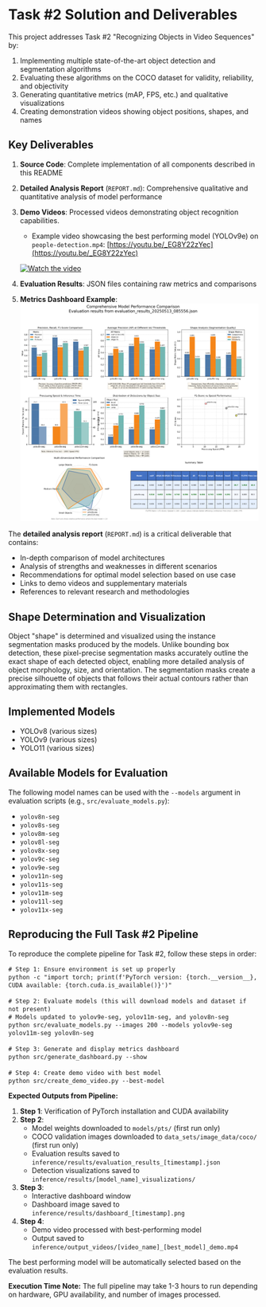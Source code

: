 # Task #2 Solution and Deliverables
This project addresses Task #2 "Recognizing Objects in Video Sequences" by:

1. Implementing multiple state-of-the-art object detection and segmentation algorithms
2. Evaluating these algorithms on the COCO dataset for validity, reliability, and objectivity
3. Generating quantitative metrics (mAP, FPS, etc.) and qualitative visualizations
4. Creating demonstration videos showing object positions, shapes, and names

## Key Deliverables
1. **Source Code**: Complete implementation of all components described in this README
2. **Detailed Analysis Report** (`REPORT.md`): Comprehensive qualitative and quantitative analysis of model performance
3. **Demo Videos**: Processed videos demonstrating object recognition capabilities.
    - Example video showcasing the best performing model (YOLOv9e) on `people-detection.mp4`: [https://youtu.be/_EG8Y22zYec](https://youtu.be/_EG8Y22zYec)

    [![Watch the video](https://img.youtube.com/vi/_EG8Y22zYec/0.jpg)](https://www.youtube.com/watch?v=_EG8Y22zYec)

4. **Evaluation Results**: JSON files containing raw metrics and comparisons
5. **Metrics Dashboard Example**:
    ![Metrics Dashboard Example](metrics_dashboard_example.png)

The **detailed analysis report** (`REPORT.md`) is a critical deliverable that contains:
- In-depth comparison of model architectures
- Analysis of strengths and weaknesses in different scenarios
- Recommendations for optimal model selection based on use case
- Links to demo videos and supplementary materials
- References to relevant research and methodologies

## Shape Determination and Visualization
Object "shape" is determined and visualized using the instance segmentation masks produced by the models. Unlike bounding box detection, these pixel-precise segmentation masks accurately outline the exact shape of each detected object, enabling more detailed analysis of object morphology, size, and orientation. The segmentation masks create a precise silhouette of objects that follows their actual contours rather than approximating them with rectangles.

## Implemented Models
- YOLOv8 (various sizes)
- YOLOv9 (various sizes)
- YOLO11 (various sizes)

## Available Models for Evaluation

The following model names can be used with the `--models` argument in evaluation scripts (e.g., `src/evaluate_models.py`):

- `yolov8n-seg`
- `yolov8s-seg`
- `yolov8m-seg`
- `yolov8l-seg`
- `yolov8x-seg`
- `yolov9c-seg`
- `yolov9e-seg`
- `yolov11n-seg`
- `yolov11s-seg`
- `yolov11m-seg`
- `yolov11l-seg`
- `yolov11x-seg`

## Reproducing the Full Task #2 Pipeline
To reproduce the complete pipeline for Task #2, follow these steps in order:

```
# Step 1: Ensure environment is set up properly
python -c "import torch; print(f'PyTorch version: {torch.__version__}, CUDA available: {torch.cuda.is_available()}')"

# Step 2: Evaluate models (this will download models and dataset if not present)
# Models updated to yolov9e-seg, yolov11m-seg, and yolov8n-seg
python src/evaluate_models.py --images 200 --models yolov9e-seg yolov11m-seg yolov8n-seg

# Step 3: Generate and display metrics dashboard
python src/generate_dashboard.py --show

# Step 4: Create demo video with best model
python src/create_demo_video.py --best-model

```

**Expected Outputs from Pipeline:**
1. **Step 1**: Verification of PyTorch installation and CUDA availability
2. **Step 2**: 
   - Model weights downloaded to `models/pts/` (first run only)
   - COCO validation images downloaded to `data_sets/image_data/coco/` (first run only)
   - Evaluation results saved to `inference/results/evaluation_results_[timestamp].json`
   - Detection visualizations saved to `inference/results/[model_name]_visualizations/`
3. **Step 3**:
   - Interactive dashboard window
   - Dashboard image saved to `inference/results/dashboard_[timestamp].png`
4. **Step 4**:
   - Demo video processed with best-performing model
   - Output saved to `inference/output_videos/[video_name]_[best_model]_demo.mp4`

The best performing model will be automatically selected based on the evaluation results.

**Execution Time Note:** The full pipeline may take 1-3 hours to run depending on hardware, GPU availability, and number of images processed.

